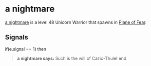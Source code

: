# a nightmare



[a nightmare](/npc/72198) is a level 48 Unicorn Warrior that spawns in [Plane of Fear](/zone/72).



## Signals

if(e.signal == 1) then


>**a nightmare says:** Such is the will of Cazic-Thule!
end

